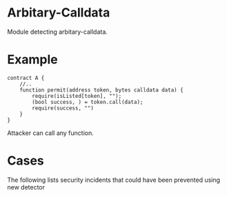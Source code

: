 # Arbitary-Calldata
Module detecting arbitary-calldata.

# Example
```solidity
contract A {
    //..
    function permit(address token, bytes calldata data) {
        require(isListed[token], "");
        (bool success, ) = token.call(data);
        require(success, "")
    }
}
```
Attacker can call any function.

# Cases
The following lists security incidents that could have been prevented using new detector

